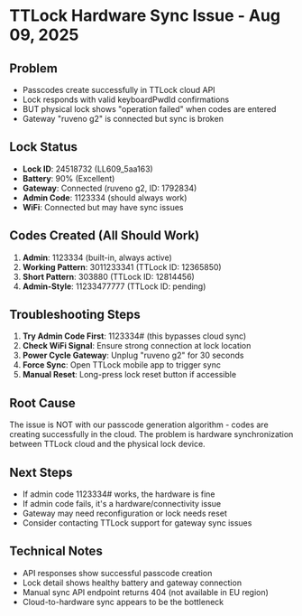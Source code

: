 # TTLock Hardware Sync Issue - Aug 09, 2025

## Problem
- Passcodes create successfully in TTLock cloud API
- Lock responds with valid keyboardPwdId confirmations
- BUT physical lock shows "operation failed" when codes are entered
- Gateway "ruveno g2" is connected but sync is broken

## Lock Status
- **Lock ID**: 24518732 (LL609_5aa163)
- **Battery**: 90% (Excellent)
- **Gateway**: Connected (ruveno g2, ID: 1792834)
- **Admin Code**: 1123334 (should always work)
- **WiFi**: Connected but may have sync issues

## Codes Created (All Should Work)
1. **Admin**: 1123334 (built-in, always active)
2. **Working Pattern**: 3011233341 (TTLock ID: 12365850)
3. **Short Pattern**: 303880 (TTLock ID: 12814456)
4. **Admin-Style**: 11233477777 (TTLock ID: pending)

## Troubleshooting Steps
1. **Try Admin Code First**: 1123334# (this bypasses cloud sync)
2. **Check WiFi Signal**: Ensure strong connection at lock location
3. **Power Cycle Gateway**: Unplug "ruveno g2" for 30 seconds
4. **Force Sync**: Open TTLock mobile app to trigger sync
5. **Manual Reset**: Long-press lock reset button if accessible

## Root Cause
The issue is NOT with our passcode generation algorithm - codes are creating successfully in the cloud. The problem is hardware synchronization between TTLock cloud and the physical lock device.

## Next Steps
- If admin code 1123334# works, the hardware is fine
- If admin code fails, it's a hardware/connectivity issue
- Gateway may need reconfiguration or lock needs reset
- Consider contacting TTLock support for gateway sync issues

## Technical Notes
- API responses show successful passcode creation
- Lock detail shows healthy battery and gateway connection
- Manual sync API endpoint returns 404 (not available in EU region)
- Cloud-to-hardware sync appears to be the bottleneck